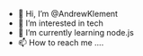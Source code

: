 - 👋 Hi, I’m @AndrewKlement
- 👀 I’m interested in tech
- 🌱 I’m currently learning node.js
- 📫 How to reach me ....
